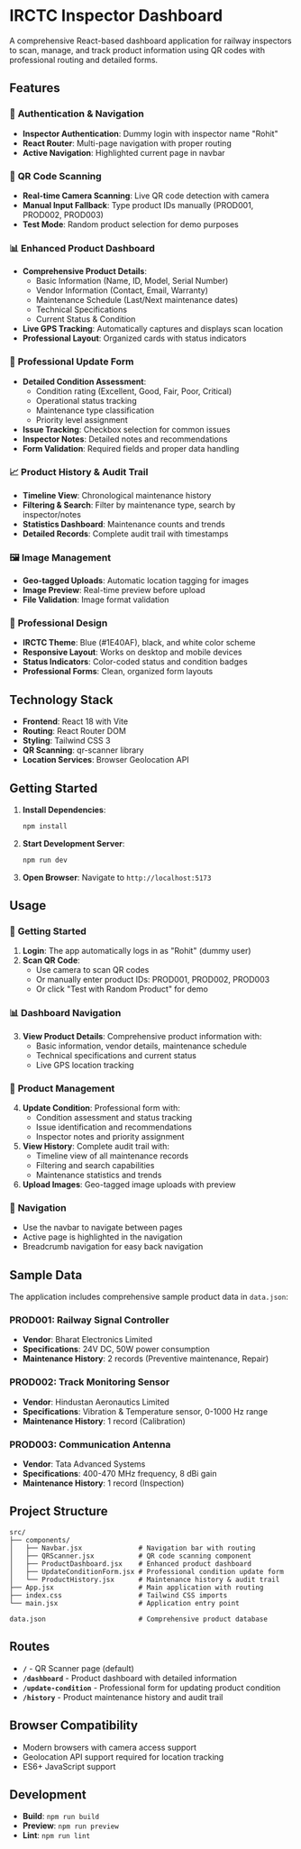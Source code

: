 # IRCTC Inspector Dashboard

A comprehensive React-based dashboard application for railway inspectors to scan, manage, and track product information using QR codes with professional routing and detailed forms.

## Features

### 🔐 **Authentication & Navigation**
- **Inspector Authentication**: Dummy login with inspector name "Rohit"
- **React Router**: Multi-page navigation with proper routing
- **Active Navigation**: Highlighted current page in navbar

### 📱 **QR Code Scanning**
- **Real-time Camera Scanning**: Live QR code detection with camera
- **Manual Input Fallback**: Type product IDs manually (PROD001, PROD002, PROD003)
- **Test Mode**: Random product selection for demo purposes

### 📊 **Enhanced Product Dashboard**
- **Comprehensive Product Details**:
  - Basic Information (Name, ID, Model, Serial Number)
  - Vendor Information (Contact, Email, Warranty)
  - Maintenance Schedule (Last/Next maintenance dates)
  - Technical Specifications
  - Current Status & Condition
- **Live GPS Tracking**: Automatically captures and displays scan location
- **Professional Layout**: Organized cards with status indicators

### 📝 **Professional Update Form**
- **Detailed Condition Assessment**: 
  - Condition rating (Excellent, Good, Fair, Poor, Critical)
  - Operational status tracking
  - Maintenance type classification
  - Priority level assignment
- **Issue Tracking**: Checkbox selection for common issues
- **Inspector Notes**: Detailed notes and recommendations
- **Form Validation**: Required fields and proper data handling

### 📈 **Product History & Audit Trail**
- **Timeline View**: Chronological maintenance history
- **Filtering & Search**: Filter by maintenance type, search by inspector/notes
- **Statistics Dashboard**: Maintenance counts and trends
- **Detailed Records**: Complete audit trail with timestamps

### 🖼️ **Image Management**
- **Geo-tagged Uploads**: Automatic location tagging for images
- **Image Preview**: Real-time preview before upload
- **File Validation**: Image format validation

### 🎨 **Professional Design**
- **IRCTC Theme**: Blue (#1E40AF), black, and white color scheme
- **Responsive Layout**: Works on desktop and mobile devices
- **Status Indicators**: Color-coded status and condition badges
- **Professional Forms**: Clean, organized form layouts

## Technology Stack

- **Frontend**: React 18 with Vite
- **Routing**: React Router DOM
- **Styling**: Tailwind CSS 3
- **QR Scanning**: qr-scanner library
- **Location Services**: Browser Geolocation API

## Getting Started

1. **Install Dependencies**:
   ```bash
   npm install
   ```

2. **Start Development Server**:
   ```bash
   npm run dev
   ```

3. **Open Browser**: Navigate to `http://localhost:5173`

## Usage

### 🚀 **Getting Started**
1. **Login**: The app automatically logs in as "Rohit" (dummy user)
2. **Scan QR Code**: 
   - Use camera to scan QR codes
   - Or manually enter product IDs: PROD001, PROD002, PROD003
   - Or click "Test with Random Product" for demo

### 📊 **Dashboard Navigation**
3. **View Product Details**: Comprehensive product information with:
   - Basic information, vendor details, maintenance schedule
   - Technical specifications and current status
   - Live GPS location tracking

### 📝 **Product Management**
4. **Update Condition**: Professional form with:
   - Condition assessment and status tracking
   - Issue identification and recommendations
   - Inspector notes and priority assignment
5. **View History**: Complete audit trail with:
   - Timeline view of all maintenance records
   - Filtering and search capabilities
   - Maintenance statistics and trends
6. **Upload Images**: Geo-tagged image uploads with preview

### 🧭 **Navigation**
- Use the navbar to navigate between pages
- Active page is highlighted in the navigation
- Breadcrumb navigation for easy back navigation

## Sample Data

The application includes comprehensive sample product data in `data.json`:

### **PROD001**: Railway Signal Controller
- **Vendor**: Bharat Electronics Limited
- **Specifications**: 24V DC, 50W power consumption
- **Maintenance History**: 2 records (Preventive maintenance, Repair)

### **PROD002**: Track Monitoring Sensor  
- **Vendor**: Hindustan Aeronautics Limited
- **Specifications**: Vibration & Temperature sensor, 0-1000 Hz range
- **Maintenance History**: 1 record (Calibration)

### **PROD003**: Communication Antenna
- **Vendor**: Tata Advanced Systems
- **Specifications**: 400-470 MHz frequency, 8 dBi gain
- **Maintenance History**: 1 record (Inspection)

## Project Structure

```
src/
├── components/
│   ├── Navbar.jsx              # Navigation bar with routing
│   ├── QRScanner.jsx           # QR code scanning component
│   ├── ProductDashboard.jsx    # Enhanced product dashboard
│   ├── UpdateConditionForm.jsx # Professional condition update form
│   └── ProductHistory.jsx      # Maintenance history & audit trail
├── App.jsx                     # Main application with routing
├── index.css                   # Tailwind CSS imports
└── main.jsx                    # Application entry point

data.json                       # Comprehensive product database
```

## Routes

- **`/`** - QR Scanner page (default)
- **`/dashboard`** - Product dashboard with detailed information
- **`/update-condition`** - Professional form for updating product condition
- **`/history`** - Product maintenance history and audit trail

## Browser Compatibility

- Modern browsers with camera access support
- Geolocation API support required for location tracking
- ES6+ JavaScript support

## Development

- **Build**: `npm run build`
- **Preview**: `npm run preview`
- **Lint**: `npm run lint`